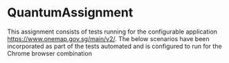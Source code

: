 # QuantumAssignment

This assignment consists of tests running for the configurable application https://www.onemap.gov.sg/main/v2/.
The below scenarios have been incorporated as part of the tests automated and is configured to run for the Chrome browser combination
